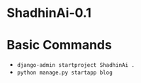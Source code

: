 # ShadhinAi-0.1

# Basic Commands
- `django-admin startproject ShadhinAi .`
- `python manage.py startapp blog`